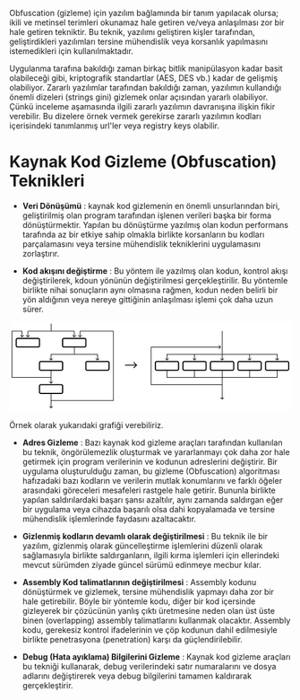 Obfuscation (gizleme) için yazılım bağlamında bir tanım yapılacak olursa; ikili ve metinsel terimleri okunamaz hale getiren ve/veya anlaşılması zor bir hale getiren tekniktir. Bu teknik, yazılımı geliştiren kişler tarafından, geliştirdikleri yazılımları tersine mühendislik veya korsanlık yapılmasını istemedikleri için kullanılmaktadır.

Uygulanma tarafına bakıldığı zaman birkaç bitlik manipülasyon kadar basit olabileceği gibi, kriptografik standartlar (AES, DES vb.) kadar de gelişmiş olabiliyor. Zararlı yazılımlar tarafından bakıldığı zaman, yazılımın kullandığı önemli dizeleri (strings gini) gizlemek onlar açısından yararlı olabiliyor. Çünkü inceleme aşamasında ilgili zararlı yazılımın davranışına ilişkin fikir verebilir. Bu dizelere örnek vermek gerekirse zararlı yazılımın kodları içerisindeki tanımlanmış url'ler veya registry keys olabilir. 

# Kaynak Kod Gizleme (Obfuscation) Teknikleri 

- **Veri Dönüşümü** : kaynak kod gizlemenin en önemli unsurlarından biri, geliştirilmiş olan program tarafından işlenen verileri başka bir forma dönüştürmektir. Yapılan bu dönüştürme yazılmış olan kodun performans tarafında az bir etkiye sahip olmakla birlikte korsanların bu kodları parçalamasını veya tersine mühendislik tekniklerini uygulamasını zorlaştırır.

- **Kod akışını değiştirme** : Bu yöntem ile yazılmış olan kodun, kontrol akışı değiştirilerek, kdoun yönünün değiştirilmesi gerçekleştirilir. Bu yöntemle birlikte nihai sonuçların aynı olmasına rağmen, kodun neden belirli bir yön aldığının veya nereye gittiğinin anlaşılması işlemi çok daha uzun sürer. 

![kod akisini degistimre](../_media/akisdegistirme.png)

Örnek olarak yukarıdaki grafiği verebiliriz.

- **Adres Gizleme** : Bazı kaynak kod gizleme araçları tarafından kullanılan bu teknik, öngörülemezlik oluşturmak ve yararlanmayı çok daha zor hale getirmek için program verilerinin ve kodunun adreslerini değiştirir. Bir uygulama oluşturulduğu zaman, bu gizleme (Obfuscation) algoritması hafızadaki bazı kodların ve verilerin mutlak konumlarını ve farklı öğeler arasındaki göreceleri mesafeleri rastgele hale getirir. Bununla birlikte yapılan saldırılardaki başarı şansı azaltılır, aynı zamanda saldırgan eğer bir uygulama veya cihazda başarılı olsa dahi kopyalamada ve tersine mühendislik işlemlerinde faydasını azaltacaktır.

- **Gizlenmiş kodların devamlı olarak değiştirilmesi** : Bu teknik ile bir yazılım, gizlenmiş olarak güncelleştirme işlemlerini düzenli olarak sağlamasıyla birlikte saldırganların, ilgili kırma işlemleri için ellerindeki mevcut sürümden ziyade güncel sürümü edinmeye mecbur kılar. 

- **Assembly Kod talimatlarının değiştirilmesi** : Assembly kodunu dönüştürmek ve gizlemek, tersine mühendislik yapmayı daha zor bir hale getirebilir. Böyle bir yöntemle kodu, diğer bir kod içersinde gizleyerek bir çözücünün yanlış çıktı üretmesine neden olan üst üste binen (overlapping) assembly talimatlarını kullanmak olacaktır. Assembly kodu, gerekesiz kontrol ifadelerinin ve çöp kodunun dahil edilmesiyle birlikte penetrasyona (penetration) karşı da güçlendirilebilir.

- **Debug (Hata ayıklama) Bilgilerini Gizleme** : Kaynak kod gizleme araçları bu tekniği kullanarak, debug verilerindeki satır numaralarını ve dosya adlarını değiştirerek veya debug bilgilerini tamamen kaldırarak gerçekleştirir.